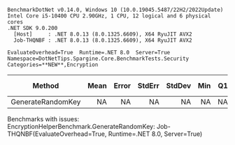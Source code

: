 ```

BenchmarkDotNet v0.14.0, Windows 10 (10.0.19045.5487/22H2/2022Update)
Intel Core i5-10400 CPU 2.90GHz, 1 CPU, 12 logical and 6 physical cores
.NET SDK 9.0.200
  [Host]     : .NET 8.0.13 (8.0.1325.6609), X64 RyuJIT AVX2
  Job-THQNBF : .NET 8.0.13 (8.0.1325.6609), X64 RyuJIT AVX2

EvaluateOverhead=True  Runtime=.NET 8.0  Server=True  
Namespace=DotNetTips.Spargine.Core.BenchmarkTests.Security  Categories=**NEW**,Encryption  

```
| Method            | Mean | Error | StdErr | StdDev | Min | Q1 | Median | Q3 | Max | Op/s | CI99.9% Margin | Iterations | Kurtosis | MValue | Skewness | Rank | LogicalGroup | Baseline |
|------------------ |-----:|------:|-------:|-------:|----:|---:|-------:|---:|----:|-----:|---------------:|-----------:|---------:|-------:|---------:|-----:|------------- |--------- |
| GenerateRandomKey |   NA |    NA |     NA |     NA |  NA | NA |     NA | NA |  NA |   NA |             NA |         NA |       NA |     NA |       NA |    ? | *            | No       |

Benchmarks with issues:
  EncryptionHelperBenchmark.GenerateRandomKey: Job-THQNBF(EvaluateOverhead=True, Runtime=.NET 8.0, Server=True)
